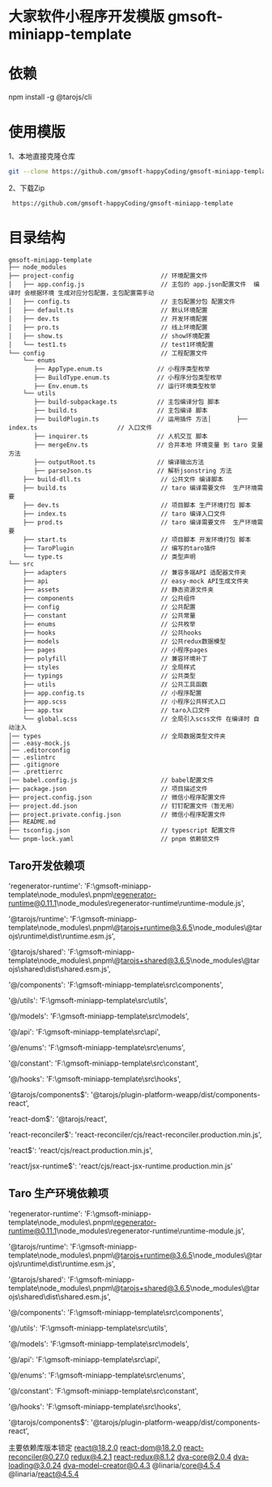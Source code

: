# 大家软件小程序开发模版 gmsoft-miniapp-template

# 依赖
  npm install -g @tarojs/cli


# 使用模版
 1、本地直接克隆仓库
 ```bash
 git --clone https://github.com/gmsoft-happyCoding/gmsoft-miniapp-template.git
 ```
 

2、下载Zip
``` 
 https://github.com/gmsoft-happyCoding/gmsoft-miniapp-template
````



# 目录结构
```
gmsoft-miniapp-template
├── node_modules
├── project-config                        // 环境配置文件
│   ├── app.config.js                     // 主包的 app.json配置文件  编译时 会根据环境 生成对应分包配置，主包配置需手动
│   ├── config.ts                         // 主包配置分包 配置文件
│   ├── default.ts                        // 默认环境配置
│   ├── dev.ts                            // 开发环境配置
│   ├── pro.ts                            // 线上环境配置
│   ├── show.ts                           // show环境配置
│   └── test1.ts                          // test1环境配置  
└── config                                // 工程配置文件
    └── enums
       ├── AppType.enum.ts               // 小程序类型枚举
       ├── BuildType.enum.ts             // 小程序分包类型枚举
       ├── Env.enum.ts                   // 运行环境类型枚举
    └── utils 
       ├── build-subpackage.ts           // 主包编译分包 脚本
       ├── build.ts                      // 主包编译 脚本
       ├── buildPlugin.ts                // 运用插件 方法│       ├── index.ts                      // 入口文件
       ├── inquirer.ts                   // 人机交互 脚本
       ├── mergeEnv.ts                   // 合并本地 环境变量 到 taro 变量方法
       ├── outputRoot.ts                 // 编译输出方法
       ├── parseJson.ts                  // 解析jsonstring 方法
    ├── build-dll.ts                      // 公共文件 编译脚本      
    ├── build.ts                          // taro 编译需要文件  生产环境需要                
    ├── dev.ts                            // 项目脚本 生产环境打包 脚本       
    ├── index.ts                          // taro 编译入口文件
    ├── prod.ts                           // taro 编译需要文件  生产环境需要       
    ├── start.ts                          // 项目脚本 开发环境打包 脚本       
    ├── TaroPlugin                        // 编写的taro插件
    └── type.ts                           // 类型声明
└── src
    ├── adapters                          // 兼容多端API 适配器文件夹
    ├── api                               // easy-mock API生成文件夹
    ├── assets                            // 静态资源文件夹
    ├── components                        // 公共组件
    ├── config                            // 公共配置
    ├── constant                          // 公共常量
    ├── enums                             // 公共枚举
    ├── hooks                             // 公共hooks
    ├── models                            // 公共redux数据模型
    ├── pages                             // 小程序pages
    ├── polyfill                          // 兼容环境补丁
    ├── styles                            // 全局样式
    ├── typings                           // 公共类型
    ├── utils                             // 公共工具函数
    ├── app.config.ts                     // 小程序配置
    ├── app.scss                          // 小程序公共样式入口
    ├── app.tsx                           // taro入口文件
    └── global.scss                       // 全局引入scss文件 在编译时 自动注入
│── types                                 // 全局数据类型文件夹    
│── .easy-mock.js
│── .editorconfig
│── .eslintrc
├── .gitignore
│── .prettierrc
│── babel.config.js                       // babel配置文件
├── package.json                          // 项目描述文件
├── project.config.json                   // 微信小程序配置文件
├── project.dd.json                       // 钉钉配置文件（暂无用）
├── project.private.config.json           // 微信小程序配置文件  
├── README.md
├── tsconfig.json                         // typescript 配置文件
└── pnpm-lock.yaml                        // pnpm 依赖锁文件
```




## Taro开发依赖项
'regenerator-runtime': 'F:\\gmsoft-miniapp-template\\node_modules\\.pnpm\\regenerator-runtime@0.11.1\\node_modules\\regenerator-runtime\\runtime-module.js',

'@tarojs/runtime': 'F:\\gmsoft-miniapp-template\\node_modules\\.pnpm\\@tarojs+runtime@3.6.5\\node_modules\\@tarojs\\runtime\\dist\\runtime.esm.js',

'@tarojs/shared': 'F:\\gmsoft-miniapp-template\\node_modules\\.pnpm\\@tarojs+shared@3.6.5\\node_modules\\@tarojs\\shared\\dist\\shared.esm.js',

'@/components': 'F:\\gmsoft-miniapp-template\\src\\components',

'@/utils': 'F:\\gmsoft-miniapp-template\\src\\utils',

'@/models': 'F:\\gmsoft-miniapp-template\\src\\models',

'@/api': 'F:\\gmsoft-miniapp-template\\src\\api',

'@/enums': 'F:\\gmsoft-miniapp-template\\src\\enums',

'@/constant': 'F:\\gmsoft-miniapp-template\\src\\constant',

'@/hooks': 'F:\\gmsoft-miniapp-template\\src\\hooks',

'@tarojs/components$': '@tarojs/plugin-platform-weapp/dist/components-react',

'react-dom$': '@tarojs/react',

'react-reconciler$': 'react-reconciler/cjs/react-reconciler.production.min.js',

'react$': 'react/cjs/react.production.min.js',

'react/jsx-runtime$': 'react/cjs/react-jsx-runtime.production.min.js'


## Taro 生产环境依赖项
'regenerator-runtime': 'F:\\gmsoft-miniapp-template\\node_modules\\.pnpm\\regenerator-runtime@0.11.1\\node_modules\\regenerator-runtime\\runtime-module.js',

'@tarojs/runtime': 'F:\\gmsoft-miniapp-template\\node_modules\\.pnpm\\@tarojs+runtime@3.6.5\\node_modules\\@tarojs\\runtime\\dist\\runtime.esm.js',

'@tarojs/shared': 'F:\\gmsoft-miniapp-template\\node_modules\\.pnpm\\@tarojs+shared@3.6.5\\node_modules\\@tarojs\\shared\\dist\\shared.esm.js',

'@/components': 'F:\\gmsoft-miniapp-template\\src\\components',

'@/utils': 'F:\\gmsoft-miniapp-template\\src\\utils',

'@/models': 'F:\\gmsoft-miniapp-template\\src\\models',

'@/api': 'F:\\gmsoft-miniapp-template\\src\\api',

'@/enums': 'F:\\gmsoft-miniapp-template\\src\\enums',

'@/constant': 'F:\\gmsoft-miniapp-template\\src\\constant',

'@/hooks': 'F:\\gmsoft-miniapp-template\\src\\hooks',

'@tarojs/components$': '@tarojs/plugin-platform-weapp/dist/components-react',



主要依赖库版本锁定
react@18.2.0
react-dom@18.2.0
react-reconciler@0.27.0
redux@4.2.1
react-redux@8.1.2
dva-core@2.0.4
dva-loading@3.0.24
dva-model-creator@0.4.3
@linaria/core@4.5.4
@linaria/react@4.5.4



